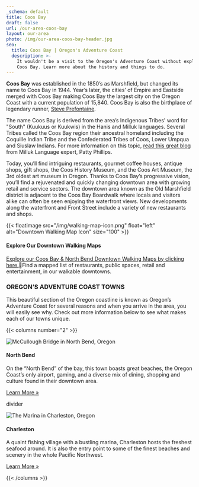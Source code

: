 ```yaml
---
_schema: default
title: Coos Bay
draft: false
url: /our-area-coos-bay
layout: our-area
photo: /img/our-area-coos-bay-header.jpg
seo:
  title: Coos Bay | Oregon's Adventure Coast
  description: >-
    It wouldn't be a visit to the Oregon's Adventure Coast without exploring
    Coos Bay. Learn more about the history and things to do. 
---
```

**Coos Bay** was established in the 1850’s as Marshfield, but changed its name to Coos Bay in 1944. Year’s later, the cities’ of Empire and Eastside merged with Coos Bay making Coos Bay the largest city on the Oregon Coast with a current population of 15,840. Coos Bay is also the birthplace of legendary runner, [Steve Prefontaine](/steve-prefontaine-story).

The name Coos Bay is derived from the area’s Indigenous Tribes' word for "South" (Kuukuus or Kuukwis) in the Hanis and Milluk languages. Several Tribes called the Coos Bay region their ancestral homeland including the Coquille Indian Tribe and the Confederated Tribes of Coos, Lower Umpqua and Siuslaw Indians. For more information on this topic, [read this great blog](https://shichils.wordpress.com/2015/09/07/place-of-pines-a-case-of-mistaken-identity/?) from Milluk Language expert, Patty Phillips.

Today, you’ll find intriguing restaurants, gourmet coffee houses, antique shops, gift shops, the Coos History Museum, and the Coos Art Museum, the 3rd oldest art museum in Oregon. Thanks to Coos Bay’s progressive vision, you’ll find a rejuvenated and quickly changing downtown area with growing retail and service sectors. The downtown area known as the Old Marshfield district is adjacent to the Coos Bay Boardwalk where locals and visitors alike can often be seen enjoying the waterfront views. New developments along the waterfront and Front Street include a variety of new restaurants and shops.

{{< floatimage src="/img/walking-map-icon.png" float="left" alt="Downtown Walking Map Icon" size="100" >}}

#### Explore Our Downtown Walking Maps

[Explore our Coos Bay & North Bend Downtown Walking Maps by clicking here.](/img/walking-map-cbnb.pdf)Find a mapped list of restaurants, public spaces, retail and entertainment, in our walkable downtowns.

### OREGON’S ADVENTURE COAST TOWNS

This beautiful section of the Oregon coastline is known as Oregon’s Adventure Coast for several reasons and when you arrive in the area, you will easily see why. Check out more information below to see what makes each of our towns unique.

{{< columns number="2" >}}

![McCullough Bridge in North Bend, Oregon](/img/col-our-area-north-bend.jpg)

#### North Bend

On the “North Bend” of the bay, this town boasts great beaches, the Oregon Coast’s only airport, gaming, and a diverse mix of dining, shopping and culture found in their downtown area.

<a href="/our-area-north-bend" class="learn-more-anywhere-btn">Learn More »</a>

divider

![The Marina in Charleston, Oregon](/img/col-our-area-charleston.jpg)

#### Charleston

A quaint fishing village with a bustling marina, Charleston hosts the freshest seafood around. It is also the entry point to some of the finest beaches and scenery in the whole Pacific Northwest.

<a href="/our-area-charleston" class="learn-more-anywhere-btn">Learn More »</a>

{{< /columns >}}